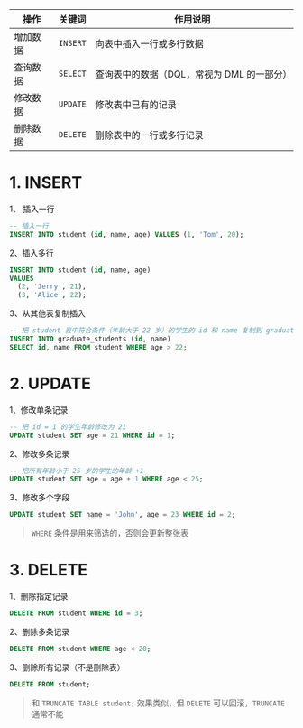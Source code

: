 | 操作   | 关键词      | 作用说明                      |
| ---- | -------- | ------------------------- |
| 增加数据 | `INSERT` | 向表中插入一行或多行数据              |
| 查询数据 | `SELECT` | 查询表中的数据（DQL，常视为 DML 的一部分） |
| 修改数据 | `UPDATE` | 修改表中已有的记录                 |
| 删除数据 | `DELETE` | 删除表中的一行或多行记录              |

# 1. INSERT

1、 插入一行

```sql
-- 插入一行
INSERT INTO student (id, name, age) VALUES (1, 'Tom', 20);
```

2、插入多行

```sql
INSERT INTO student (id, name, age) 
VALUES 
  (2, 'Jerry', 21),
  (3, 'Alice', 22);
```

3、从其他表复制插入

```sql
-- 把 student 表中符合条件（年龄大于 22 岁）的学生的 id 和 name 复制到 graduate_students 表中
INSERT INTO graduate_students (id, name)
SELECT id, name FROM student WHERE age > 22;
```

# 2. UPDATE 

1、修改单条记录

```sql
-- 把 id = 1 的学生年龄修改为 21
UPDATE student SET age = 21 WHERE id = 1;
```

2、修改多条记录

```sql
-- 把所有年龄小于 25 岁的学生的年龄 +1 
UPDATE student SET age = age + 1 WHERE age < 25;
```

3、修改多个字段

```sql
UPDATE student SET name = 'John', age = 23 WHERE id = 2;
```

>`WHERE` 条件是用来筛选的，否则会更新整张表

# 3. DELETE

1、删除指定记录

```sql
DELETE FROM student WHERE id = 3;
```

2、删除多条记录

```sql
DELETE FROM student WHERE age < 20;
```

3、删除所有记录（不是删除表）

```sql
DELETE FROM student;
```

>和 `TRUNCATE TABLE student;` 效果类似，但 `DELETE` 可以回滚，`TRUNCATE` 通常不能





